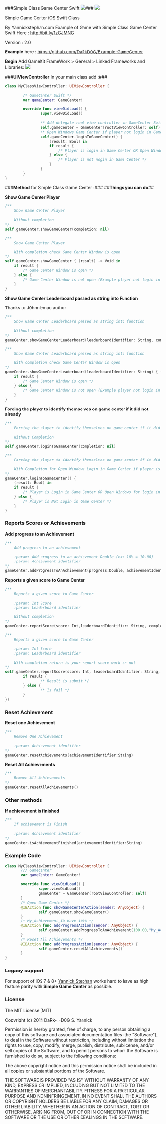 ###Simple Class Game Center Swift  [![](http://img.shields.io/badge/iOS-8.0%2B-lightgrey.svg)]()###
[![](http://imagizer.imageshack.us/v2/320x240q90/538/RMNfHp.png)]()

Simple Game Center iOS Swift Class

By Yannickstephan.com
Example of Game with Simple Class Game Center Swift
Here : http://bit.ly/1zGJMNG

Version : 2.0

**Example** 
here : https://github.com/DaRkD0G/Example-GameCenter

**Begin** 
Add GameKit FrameWork > General > Linked Frameworks and Libraries:
[![](http://imagizer.imageshack.us/v2/640x480q90/540/cLGFV6.png)]()

###**UIViewController** In your main class add :###
```swift
class MyClassViewController: UIViewController {
        
        /* GameCenter Swift */
        var gameCenter: GameCenter! 
        
        override func viewDidLoad() {
                super.viewDidLoad()
                
                /* Add delegate root view controller in GameCenter Swift */
                self.gameCenter = GameCenter(rootViewController: self)
                /* Open Windows Game Center if player not login in Game Center */
                self.gameCenter.loginToGameCenter() {
                    (result: Bool) in
                    if result {
                        /* Player is login in Game Center OR Open Windows for login in Game Center */
                    } else {
                        /* Player is not nogin in Game Center */
                    }
                }
        }
}

```

###**Method** for Simple Class Game Center :###
##**Things you can do**##

**Show Game Center Player**
```swift
/**
    Show Game Center Player
    
    Without completion 
*/
self.gameCenter.showGameCenter(completion: nil)

/**
    Show Game Center Player
    
    With completion check Game Center Window is open
*/
self.gameCenter.showGameCenter { (result) -> Void in
    if result {
        /* Game Center Window is open */
    } else {
        /* Game Center Window is not open (Example player not login in Game Center) */
    }
}
```
**Show Game Center Leaderboard passed as string into Function**

Thanks to J0hnniemac author
```swift
/**
    Show Game Center Leaderboard passed as string into function
    
    Without completion
*/
gameCenter.showGameCenterLeaderboard(leaderboardIdentifier: String, completion: nil)

/**
    Show Game Center Leaderboard passed as string into function
    
    With completion check Game Center Window is open
*/
gameCenter.showGameCenterLeaderboard(leaderboardIdentifier: String) { (result) -> Void in
    if result {
        /* Game Center Window is open */
    } else {
        /* Game Center Window is not open (Example player not login in Game Center) */
    }
}
```

**Forcing the player to identify themselves on game center if it did not already**
```swift
/**
    Forcing the player to identify themselves on game center if it did not already
    
    Without Completion
*/
self.gameCenter.loginToGameCenter(completion: nil)

/**
    Forcing the player to identify themselves on game center if it did not already
    
    With Completion for Open Windows Login in Game Center if player is not Login or do nothing if he is already identified
*/
gameCenter.loginToGameCenter() {
    (result: Bool) in
    if result {
        /* Player is Login in Game Center OR Open Windows for login in Game Center */
    } else {
        /* Player is Not Login in Game Center */
    }
}
```
### Reports Scores or Achievements ###

**Add progress to an Achievement**

```swift
/**
    Add progress to an achievement
    
    :param: Add progress to an achievement Double (ex: 10% = 10.00)
    :param: Achievement identifier
*/
gameCenter.addProgressToAnAchievement(progress:Double, achievementIdentifier:String)
```

**Reports a given score to Game Center**
```swift
/**
    Reports a given score to Game Center 
    
    :param: Int Score
    :param: Leaderboard identifier
    
    Without completion
*/
gameCenter.reportScore(score: Int,leaderboardIdentifier: String, completion: nil)

/**
    Reports a given score to Game Center 
    
    :param: Int Score
    :param: Leaderboard identifier
    
    With completion return is your report score work or not
*/
self.gameCenter.reportScore(score: Int, leaderboardIdentifier: String, completion: { (result) -> Void in
        if result {
                /* Result is submit */
        } else {
                /* Is fail */
        }
})
```
### Reset Achievement ###
**Reset one Achievement**
```swift
/**
    Remove One Achievement
    
    :param: Achievement identifier
*/
gameCenter.resetAchievements(achievementIdentifier:String)
```
**Reset All Achievements**
```swift
/**
    Remove All Achievements
*/
gameCenter.resetAllAchievements()
```
### Other methods ###
**If achievement is finished**
```swift
/**
    If achievement is Finish
    
    :param: Achievement identifier
*/
gameCenter.isAchievementFinished(achievementIdentifier:String)
```

### Example Code ###
 ```swift
class MyClassViewController: UIViewController {
        /// GameCenter
        var gameCenter: GameCenter! 
        
        override func viewDidLoad() {
                super.viewDidLoad()
                gameCenter = GameCenter(rootViewController: self)
        }
        /* Open Game Center */
        @IBAction func showGameCenterAction(sender: AnyObject) {
                self.gameCenter.showGameCenter()
        }
        /* My_Achievement_ID Have 100% */
        @IBAction func addProgressAction(sender: AnyObject) {
                self.gameCenter.addProgressToAnAchievement(100.00,"My_Achievement_ID")
        }
        /* Reset All Achievements */
        @IBAction func addProgressAction(sender: AnyObject) {
                self.gameCenter.resetAllAchievements()
        }
}

```
### Legacy support
For support of iOS 7 & 8+ [Yannick Stephan](https://yannickstephan.com) works hard to have as high feature parity with **Simple Game Center** as possible.

### License
The MIT License (MIT)

Copyright (c) 2014 DaRk-_-D0G S. Yannick

Permission is hereby granted, free of charge, to any person obtaining a copy of
this software and associated documentation files (the "Software"), to deal in
the Software without restriction, including without limitation the rights to
use, copy, modify, merge, publish, distribute, sublicense, and/or sell copies of
the Software, and to permit persons to whom the Software is furnished to do so,
subject to the following conditions:

The above copyright notice and this permission notice shall be included in all
copies or substantial portions of the Software.

THE SOFTWARE IS PROVIDED "AS IS", WITHOUT WARRANTY OF ANY KIND, EXPRESS OR
IMPLIED, INCLUDING BUT NOT LIMITED TO THE WARRANTIES OF MERCHANTABILITY, FITNESS
FOR A PARTICULAR PURPOSE AND NONINFRINGEMENT. IN NO EVENT SHALL THE AUTHORS OR
COPYRIGHT HOLDERS BE LIABLE FOR ANY CLAIM, DAMAGES OR OTHER LIABILITY, WHETHER
IN AN ACTION OF CONTRACT, TORT OR OTHERWISE, ARISING FROM, OUT OF OR IN
CONNECTION WITH THE SOFTWARE OR THE USE OR OTHER DEALINGS IN THE SOFTWARE.
